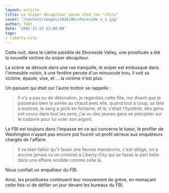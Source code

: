 ```yaml
---
layout: article
title: Le sniper décapiteur passe chez les "chics"
cover: "/content/images/2016/06/shoreside_a_1.jpg"
author: fxbt
date: '2002-11-22 23:00:00'
tags:
- liberty-city
---
```


Cette nuit, dans le calme paisible de Shoreside Valley, une prostituée a été la nouvelle victime du sniper décapiteur.

La scène se déroule dans une rue tranquille, le sniper est embusqué dans l'immeuble voisin, à une fenêtre percée d'un minuscule trou, il voit sa victime, épaule, vise, et ... la victime n'est plus.

Un passant qui était sur l'autre trottoir se rappelle :

> Il n'y a pas eu de détonation, je regardais cette fille, me disant que je passerais bien la soirée au chaud avec elle, quand tout à coup, sa tête a explosé, le sang a giclé en fontaine, et là, c'était l'hystérie, des gens ont couru dans tout les sens, j'ai vu des jeunes gens se précipiter sur le cadavre pour lui voler son argent.

Le FBI est toujours dans l'impasse en ce qui concerne le tueur, le profiler de Washington n'ayant pas encore put fournir un profil sérieux aux enquêteurs chargés de l'affaire.

> Il va bien falloir qu'il fasse une fausse manœuvre, c'est obligé, on a encore jamais vu un criminel à Liberty-City qui se fasse la part belle dans une affaire sordide comme celle là.

Nous confiait un enquêteur du FBI.

Ainsi, les prostituées continuent leur mouvement de grève, en menaçant cette fois-ci de défiler un jour devant les bureaux du FBI.

<!--kg-card-end: markdown-->
